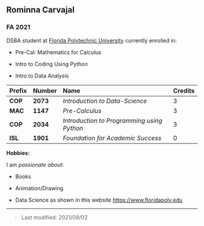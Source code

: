 ## Rominna Carvajal

### FA 2021

DSBA student at [Florida Polytechnic University](https://www.floridapoly.edu) currently enrolled in: 

- Pre-Cal: Mathematics for Calculus

- Intro to Coding Using Python

- Intro to Data Analysis

| Prefix  | Number | Name                                      | Credits |
|:--------|:-------|:------------------------------------------|:--------|
| **COP** |**2073**| _Introduction to Data-Science_            | 3       |
| **MAC** |**1147**| _Pre-Calculus_                            | 3       |
| **COP** |**2034**| _Introduction to Programming using Python_| 3       |
| **ISL** |**1901**| _Foundation for Academic Success_         | 0       |

**Hobbies:**

I am _passionate about_: 

- Books

- Animation/Drawing

- Data Science as shown in this website <https://www.floridapoly.edu>

***

> Last modified: 2021/09/02